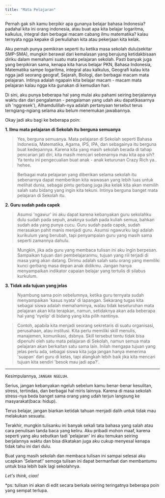 ```yaml
---
title: "Mata Pelajaran"
---
```


Pernah gak sih kamu berpikir apa gunanya belajar bahasa Indonesia? padahal kita ini orang indonesia, atau buat apa kita belajar logaritma, kalkulus, integral dan berbagai macam cabang ilmu matematika? kalau ternyata ngga kepake di perkuliahan kita atau pekerjaan kita kelak.  

Aku pernah punya pemikiran seperti itu ketika masa sekolah dulu(sekitar SMP-SMA), mungkin berawal dari kemalasan yang berujung ketidakbisaan diriku dalam memahami suatu mata pelajaran sekolah. Pasti banyak juga yang berpikiran sama, kenapa kita harus belajar PKN, Bahasa Indonesia, Matematika sampe logaritma, integral atau kalkulus, Geografi kalau kita ngga jadi seorang geograf, Sejarah, Biologi, dan berbagai macam mata pelajaran. Intinya adalah ngapain kita belajar macam - macam mata pelajaran kalau ngga kita gunakan di kemudian hari.  

Di sini, aku punya beberapa hal yang mulai aku pahami seiring berjalannya waktu dan dari pengalaman - pengalaman yang udah aku dapat(kasarnya sih 'nggresek'), Alhamdulillah-nya adalah pertanyaan tersebut terus terngiang-ngiang selama aku belum menemukan jawabannya.  

Okay jadi aku bagi ke beberapa poin:


**1. Ilmu mata pelajaran di Sekolah itu berguna semuanya**  

> Yes, berguna semuanya. Mata pelajaran di Sekolah seperti Bahasa Indonesia, Matematika, Agama, IPS, IPA, dan sebagainya itu berguna buat kedepannya. Karena kita yang masih sekolah berada di tahap pencarian jati diri, kita masih mencari sebenarnya mau kita apa sih? Ya tentu ini pengecualian buat anak - anak keturunan Crazy Rich ya.. hehee.  

> Berbagai mata pelajaran yang diberikan selama sekolah itu sebenarnya dapat memberikan kita wawasan yang lebih luas untuk melihat dunia, sebagai pintu gerbang juga jika kelak kita akan memilih salah satu bidang yang ingin kita tekuni. Intinya berguna banget mata pelajaran di Sekolah itu.  

**2. Guru sudah pada capek**  

> Asumsi 'ngawur' ini aku dapat karena kebanyakan guru sekolahku dulu sudah pada sepuh, anaknya sudah pada kuliah semua, bahkan sudah ada yang punya cucu. Guru sudah pada capek, sudah merasakan pahit manis menjadi guru. Asumsi ngawurku lagi adalah kurikulum yang berubah, tapi penyampaian guru yang masih sama seperti zamannya dahulu.    

> Mungkin, jika ada guru yang membaca tulisan ini aku ingin berpesan. Sampaikan tujuan dari pembelajaranmu, tujuan yang riil terjadi di masa yang akan datang. Dirimu adalah salah satu orang yang memiliki kunci gerbang masa depan anak didikmu. Jangan hanya menyampaikan indikator capaian belajar yang tertulis di silabus kurkulum.  

**3. Tidak ada tujuan yang jelas**  

> Nyambung sama poin sebelumnya, ketika guru ternyata sudah menyampaikan 'kasus nyata' di lapangan. Sekarang tugas kita sebagai siswa adalah memahaminya, walau tidak keseluruhan mata pelajaran akan kita terapkan, namun, setidaknya akan ada beberapa hal yang 'nyelip' di bidang yang kita pilih nantinya.  

> Contoh, apabila kita menjadi seorang sekretaris di suatu organisasi, perusahaan, atau institusi. Kita perlu memiliki skill menulis, manajemen, komunikasi, dsbnya. Skill tersebut tentu tidak bisa dipenuhi oleh satu mata pelajaran di Sekolah, namun semua mata pelajaran akan berkaitan satu sama lain. Inilah mengapa tujuan yang jelas perlu ada, sebagai siswa kita juga jangan hanya menerima 'suapan' dari guru di kelas, tapi alangkah lebih baik jika kita mencari tujuan kita sendiri 'besok mau jadi apa?'.  

----

Kesimpulannya, `JANGAN NGELUH`.  

Serius, jangan kebanyakan ngeluh sebelum kamu benar-benar kesulitan, stress, tertindas, dan berbagai hal miris lainnya. Karena di masa sekolah stress-nya beda banget sama orang yang udah terjun langsung ke masyarakat(baca: hidup).  

Terus belajar, jangan biarkan ketidak tahuan menjadi dalih untuk tidak mau melakukan sesuatu.  

Terakhir, mungkin tulisanku ini banyak sekali tata bahasa yang salah atau cara penulisan tanda baca yang keliru. Aku pribadi mohon maaf, karena seperti yang aku sebutkan tadi 'pelajaran' ini aku temukan seiring berjalannya waktu dan bisa dikatakan juga aku cukup menyesal kenapa tidak tahu ini dari dulu.  

Buat yang masih sekolah dan membaca tulisan ini sampai selesai aku ucapkan 'Selamat!' semoga tulisan ini dapat bermanfaat dan membantumu untuk bisa lebih baik lagi sekolahnya.  

_Let's think, ciao!_

*ps: tulisan ini akan di edit secara berkala seiring teringatnya beberapa poin yang sempat terlupa.